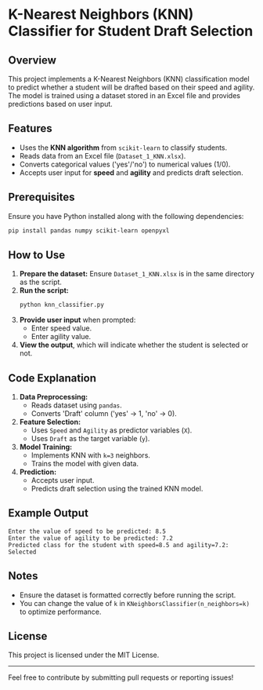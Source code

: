 # K-Nearest Neighbors (KNN) Classifier for Student Draft Selection

## Overview
This project implements a K-Nearest Neighbors (KNN) classification model to predict whether a student will be drafted based on their speed and agility. The model is trained using a dataset stored in an Excel file and provides predictions based on user input.

## Features
- Uses the **KNN algorithm** from `scikit-learn` to classify students.
- Reads data from an Excel file (`Dataset_1_KNN.xlsx`).
- Converts categorical values ('yes'/'no') to numerical values (1/0).
- Accepts user input for **speed** and **agility** and predicts draft selection.

## Prerequisites
Ensure you have Python installed along with the following dependencies:

```bash
pip install pandas numpy scikit-learn openpyxl
```

## How to Use
1. **Prepare the dataset:** Ensure `Dataset_1_KNN.xlsx` is in the same directory as the script.
2. **Run the script:**
   ```bash
   python knn_classifier.py
   ```
3. **Provide user input** when prompted:
   - Enter speed value.
   - Enter agility value.
4. **View the output**, which will indicate whether the student is selected or not.

## Code Explanation
1. **Data Preprocessing:**
   - Reads dataset using `pandas`.
   - Converts 'Draft' column ('yes' -> 1, 'no' -> 0).
2. **Feature Selection:**
   - Uses `Speed` and `Agility` as predictor variables (`X`).
   - Uses `Draft` as the target variable (`y`).
3. **Model Training:**
   - Implements KNN with `k=3` neighbors.
   - Trains the model with given data.
4. **Prediction:**
   - Accepts user input.
   - Predicts draft selection using the trained KNN model.

## Example Output
```
Enter the value of speed to be predicted: 8.5
Enter the value of agility to be predicted: 7.2
Predicted class for the student with speed=8.5 and agility=7.2: Selected
```

## Notes
- Ensure the dataset is formatted correctly before running the script.
- You can change the value of `k` in `KNeighborsClassifier(n_neighbors=k)` to optimize performance.

## License
This project is licensed under the MIT License.

---

Feel free to contribute by submitting pull requests or reporting issues!

